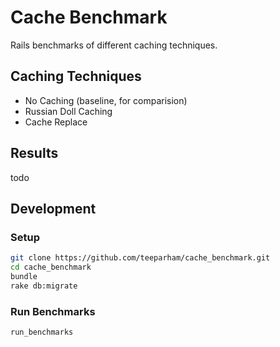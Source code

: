 # Cache Benchmark

Rails benchmarks of different caching techniques.

## Caching Techniques

* No Caching (baseline, for comparision)
* Russian Doll Caching
* Cache Replace

## Results

todo

## Development

### Setup

```sh
git clone https://github.com/teeparham/cache_benchmark.git
cd cache_benchmark
bundle
rake db:migrate
```

### Run Benchmarks

```sh
run_benchmarks
```

